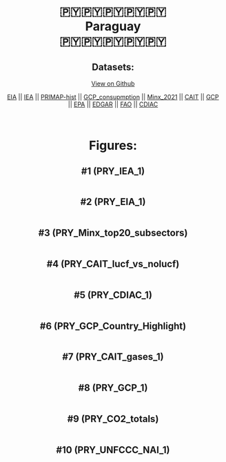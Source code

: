 
<center>
<h1 align="center">
🇵🇾🇵🇾🇵🇾🇵🇾🇵🇾
<br>
Paraguay
<br>
🇵🇾🇵🇾🇵🇾🇵🇾🇵🇾
</h1>
<h2>Datasets:</h2>
<p><a href="https://github.com/dquintani/GreenhouseData/tree/master/country_data/PRY_Paraguay/data">View on Github</a>
<br></p><p><a href="data/PRY_EIA.csv">EIA</a> || <a href="data/PRY_IEA.csv">IEA</a> || <a href="data/PRY_PRIMAP-hist.csv">PRIMAP-hist</a> || <a href="data/PRY_GCP_consupmption.csv">GCP_consupmption</a> || <a href="data/PRY_Minx_2021.csv">Minx_2021</a> || <a href="data/PRY_CAIT.csv">CAIT</a> || <a href="data/PRY_GCP.csv">GCP</a> || <a href="data/PRY_EPA.csv">EPA</a> || <a href="data/PRY_EDGAR.csv">EDGAR</a> || <a href="data/PRY_FAO.csv">FAO</a> || <a href="data/PRY_CDIAC.csv">CDIAC</a></p><p><br></p>
<h1>Figures:</h1><h2>#1 (PRY_IEA_1)</h2>
<p><img alt="" src="figures/PRY_IEA_1.png" /></p><h2>#2 (PRY_EIA_1)</h2>
<p><img alt="" src="figures/PRY_EIA_1.png" /></p><h2>#3 (PRY_Minx_top20_subsectors)</h2>
<p><img alt="" src="figures/PRY_Minx_top20_subsectors.png" /></p><h2>#4 (PRY_CAIT_lucf_vs_nolucf)</h2>
<p><img alt="" src="figures/PRY_CAIT_lucf_vs_nolucf.png" /></p><h2>#5 (PRY_CDIAC_1)</h2>
<p><img alt="" src="figures/PRY_CDIAC_1.png" /></p><h2>#6 (PRY_GCP_Country_Highlight)</h2>
<p><img alt="" src="figures/PRY_GCP_Country_Highlight.png" /></p><h2>#7 (PRY_CAIT_gases_1)</h2>
<p><img alt="" src="figures/PRY_CAIT_gases_1.png" /></p><h2>#8 (PRY_GCP_1)</h2>
<p><img alt="" src="figures/PRY_GCP_1.png" /></p><h2>#9 (PRY_CO2_totals)</h2>
<p><img alt="" src="figures/PRY_CO2_totals.png" /></p><h2>#10 (PRY_UNFCCC_NAI_1)</h2>
<p><img alt="" src="figures/PRY_UNFCCC_NAI_1.png" /></p>